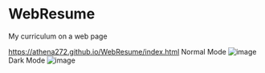 # WebResume
 My curriculum on a web page
 
https://athena272.github.io/WebResume/index.html
Normal Mode
![image](https://user-images.githubusercontent.com/58920070/158103169-80e473de-327a-43b4-965a-d87189cfabbe.png)
Dark Mode
![image](https://user-images.githubusercontent.com/58920070/158103192-6c2c067b-b5ae-4fac-bde2-040c9496c186.png)

